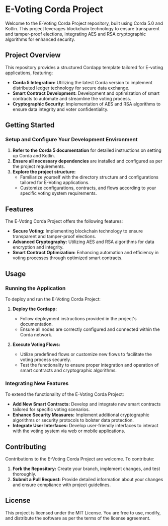 # E-Voting Corda Project

Welcome to the E-Voting Corda Project repository, built using Corda 5.0 and Kotlin. This project leverages blockchain technology to ensure transparent and tamper-proof elections, integrating AES and RSA cryptographic algorithms for enhanced security.

## Project Overview

This repository provides a structured Cordapp template tailored for E-voting applications, featuring:

- **Corda 5 Integration:** Utilizing the latest Corda version to implement distributed ledger technology for secure data exchange.
- **Smart Contract Development:** Development and optimization of smart contracts to automate and streamline the voting process.
- **Cryptographic Security:** Implementation of AES and RSA algorithms to ensure data integrity and voter confidentiality.

## Getting Started

### Setup and Configure Your Development Environment

1. **Refer to the Corda 5 documentation** for detailed instructions on setting up Corda and Kotlin.
2. **Ensure all necessary dependencies** are installed and configured as per the project requirements.
3. **Explore the project structure:**
   - Familiarize yourself with the directory structure and configurations tailored for E-Voting applications.
   - Customize configurations, contracts, and flows according to your specific voting system requirements.

## Features

The E-Voting Corda Project offers the following features:

- **Secure Voting:** Implementing blockchain technology to ensure transparent and tamper-proof elections.
- **Advanced Cryptography:** Utilizing AES and RSA algorithms for data encryption and integrity.
- **Smart Contract Optimization:** Enhancing automation and efficiency in voting processes through optimized smart contracts.

## Usage

### Running the Application

To deploy and run the E-Voting Corda Project:

1. **Deploy the Cordapp:**
   - Follow deployment instructions provided in the project's documentation.
   - Ensure all nodes are correctly configured and connected within the Corda network.

2. **Execute Voting Flows:**
   - Utilize predefined flows or customize new flows to facilitate the voting process securely.
   - Test the functionality to ensure proper integration and operation of smart contracts and cryptographic algorithms.

### Integrating New Features

To extend the functionality of the E-Voting Corda Project:

- **Add New Smart Contracts:** Develop and integrate new smart contracts tailored for specific voting scenarios.
- **Enhance Security Measures:** Implement additional cryptographic algorithms or security protocols to bolster data protection.
- **Integrate User Interfaces:** Develop user-friendly interfaces to interact with the voting system via web or mobile applications.

## Contributing

Contributions to the E-Voting Corda Project are welcome. To contribute:

1. **Fork the Repository:** Create your branch, implement changes, and test thoroughly.
2. **Submit a Pull Request:** Provide detailed information about your changes and ensure compliance with project guidelines.

## License

This project is licensed under the MIT License. You are free to use, modify, and distribute the software as per the terms of the license agreement.
